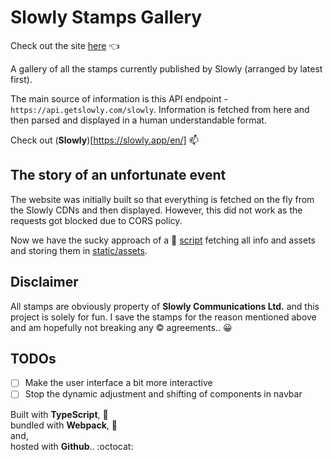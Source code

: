 # Slowly Stamps Gallery

Check out the site [here](https://dvaruas.github.io/slowlystamps/) :point_left:

A gallery of all the stamps currently published by Slowly (arranged by latest
first).

The main source of information is this API endpoint -
`https://api.getslowly.com/slowly`. Information is fetched from here and then
parsed and displayed in a human understandable format.

Check out (**Slowly**)[https://slowly.app/en/] :mailbox:

## The story of an unfortunate event

The website was initially built so that everything is fetched on the fly from
the Slowly CDNs and then displayed. However, this did not work as the requests
got blocked due to CORS policy.

Now we have the sucky approach of a :snake: [script](./src/pyservice/main.py)
fetching all info and assets and storing them in
[static/assets](./static/assets/).

## Disclaimer

All stamps are obviously property of **Slowly Communications Ltd.** and this project
is solely for fun. I save the stamps for the reason mentioned above and
am hopefully not breaking any :copyright: agreements.. :grinning:

## TODOs

- [ ] Make the user interface a bit more interactive
- [ ] Stop the dynamic adjustment and shifting of components in navbar

Built with **TypeScript**, :wrench:  
bundled with **Webpack**, :space_invader:  
and,  
hosted with **Github**.. :octocat:
